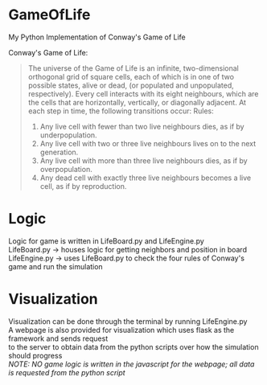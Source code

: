 # GameOfLife
My Python Implementation of Conway's Game of Life

Conway's Game of Life:
> The universe of the Game of Life is an infinite, two-dimensional orthogonal grid of square cells, each of which is in one of two possible states, alive or dead, (or populated and unpopulated, respectively). Every cell interacts with its eight neighbours, which are the cells that are horizontally, vertically, or diagonally adjacent. At each step in time, the following transitions occur:
> Rules: 
> 1. Any live cell with fewer than two live neighbours dies, as if by underpopulation.
> 2. Any live cell with two or three live neighbours lives on to the next generation.
> 3. Any live cell with more than three live neighbours dies, as if by overpopulation.
> 4. Any dead cell with exactly three live neighbours becomes a live cell, as if by reproduction.

# Logic 
Logic for game is written in LifeBoard.py and LifeEngine.py<br>
LifeBoard.py -> houses logic for getting neighbors and position in board<br>
LifeEngine.py -> uses LifeBoard.py to check the four rules of Conway's game and run the simulation <br>

# Visualization 
Visualization can be done through the terminal by running LifeEngine.py<br>
A webpage is also provided for visualization which uses flask as the framework and sends request<br>
to the server to obtain data from the python scripts over how the simulation should progress<br>
*NOTE: NO game logic is written in the javascript for the webpage; all data is requested from the python script* 

